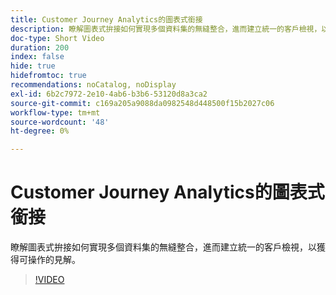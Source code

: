 ```yaml
---
title: Customer Journey Analytics的圖表式銜接
description: 瞭解圖表式拚接如何實現多個資料集的無縫整合，進而建立統一的客戶檢視，以獲得可操作的見解。
doc-type: Short Video
duration: 200
index: false
hide: true
hidefromtoc: true
recommendations: noCatalog, noDisplay
exl-id: 6b2c7972-2e10-4ab6-b3b6-53120d8a3ca2
source-git-commit: c169a205a9088da0982548d448500f15b2027c06
workflow-type: tm+mt
source-wordcount: '48'
ht-degree: 0%

---
```


# Customer Journey Analytics的圖表式銜接

瞭解圖表式拚接如何實現多個資料集的無縫整合，進而建立統一的客戶檢視，以獲得可操作的見解。

<!-- 62_S112_3442459_199_graphbased-stitching-for-customer-journey-analytics -->
>[!VIDEO](https://video.tv.adobe.com/v/3458317/?learn=on&enablevpops=true)
